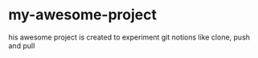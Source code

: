 # my-awesome-project

his awesome project is created to experiment git notions like clone, push and pull
